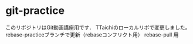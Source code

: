 # git-practice
このリポジトリはGit動画講座用です．
TTaichiのローカルリポで変更しました。
rebase-practiceブランチで更新（rebaseコンフリクト用）
rebase-pull 用
